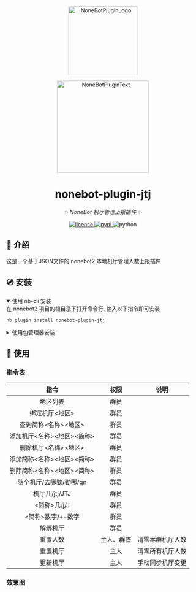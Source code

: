 <div align="center">
  <a href="https://v2.nonebot.dev/store"><img src="https://github.com/A-kirami/nonebot-plugin-template/blob/resources/nbp_logo.png" width="180" height="180" alt="NoneBotPluginLogo"></a>
  <br>
  <p><img src="https://github.com/A-kirami/nonebot-plugin-template/blob/resources/NoneBotPlugin.svg" width="240" alt="NoneBotPluginText"></p>
</div>

<div align="center">

# nonebot-plugin-jtj

_✨ NoneBot 机厅管理上报插件 ✨_


<a href="./LICENSE">
    <img src="https://img.shields.io/github/license/Onimaimai/nonebot-plugin-jtj.svg" alt="license">
</a>
<a href="https://pypi.python.org/pypi/nonebot-plugin-jtj">
    <img src="https://img.shields.io/pypi/v/nonebot-plugin-jtj.svg" alt="pypi">
</a>
<img src="https://img.shields.io/badge/python-3.9+-blue.svg" alt="python">

</div>



## 📖 介绍

这是一个基于JSON文件的 nonebot2 本地机厅管理人数上报插件

## 💿 安装

<details open>
<summary>使用 nb-cli 安装</summary>
在 nonebot2 项目的根目录下打开命令行, 输入以下指令即可安装

    nb plugin install nonebot-plugin-jtj

</details>

<details>
<summary>使用包管理器安装</summary>
在 nonebot2 项目的插件目录下, 打开命令行, 根据你使用的包管理器, 输入相应的安装命令

<details>
<summary>pip</summary>

    pip install nonebot-plugin-jtj
</details>
<details>
<summary>pdm</summary>

    pdm add nonebot-plugin-jtj
</details>
<details>
<summary>poetry</summary>

    poetry add nonebot-plugin-jtj
</details>
<details>
<summary>conda</summary>

    conda install nonebot-plugin-jtj
</details>

打开 nonebot2 项目根目录下的 `pyproject.toml` 文件, 在 `[tool.nonebot]` 部分追加写入

    plugins = ["nonebot_plugin_jtj"]

</details>



## 🎉 使用
### 指令表
| 指令 | 权限 | 说明 |
|:-----:|:----:|:----:|
| 地区列表 | 群员 |
| 绑定机厅<地区> | 群员 |
| 查询简称<名称><地区> | 群员 |
| 添加机厅<名称><地区><简称> | 群员 |
| 删除机厅<名称><地区> | 群员 |
| 添加简称<名称><地区><简称> | 群员 |
| 删除简称<名称><地区><简称> | 群员 |
| 随个机厅/去哪勤/勤哪/qn | 群员 |
| 机厅几/jtj/JTJ | 群员 |
| <简称>几/j/J | 群员 |
| <简称>数字/+-数字 | 群员 |
| 解绑机厅 | 群员 |
| 重置人数 | 主人、群管 | 清零本群机厅人数 |
| 重置机厅 | 主人 | 清零所有机厅人数 |
| 更新机厅 | 主人 | 手动同步机厅变更 |
### 效果图

